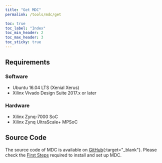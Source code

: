 ```yaml
---
title: "Get MDC"
permalink: /tools/mdc/get

toc: true
toc_label: "Index"
toc_min_header: 2
toc_max_header: 3
toc_sticky: true
---
```


## Requirements

### Software

* Ubuntu 16.04 LTS (Xenial Xerus)
* Xilinx Vivado Design Suite 2017.x or later


### Hardware

* Xilinx Zynq-7000 SoC
* Xilinx Zynq UltraScale+ MPSoC


## Source Code

The source code of MDC is available on [GitHub](https://github.com/mdc-suite/mdc){:target="_blank"}.  Please check the [First Steps](/tools/mdc/tutorials/setup) required to install and set up MDC.
